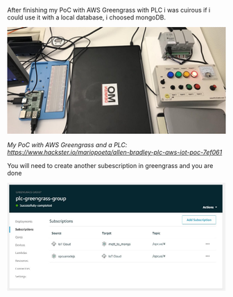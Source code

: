 After finishing my PoC with AWS Greengrass with PLC i was cuirous if i could use it with a local database, i choosed mongoDB.

![ABB PLC](PLC.jpg)

*My PoC with AWS Greengrass and a PLC: https://www.hackster.io/mariopoeta/allen-bradley-plc-aws-iot-poc-7ef061*

You will need to create another subescription in greengrass and you are done

![Greengrass With mongoDB](mqtt_to_mongo.png)
